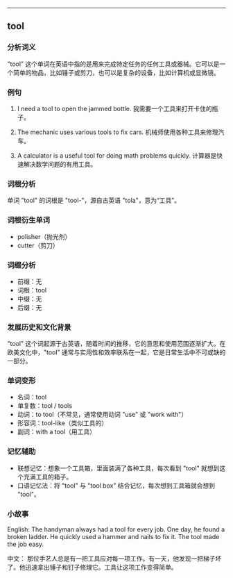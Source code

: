 
---------------
## tool
### 分析词义
"tool" 这个单词在英语中指的是用来完成特定任务的任何工具或器械。它可以是一个简单的物品，比如锤子或剪刀，也可以是复杂的设备，比如计算机或显微镜。

### 例句
1. I need a tool to open the jammed bottle.
   我需要一个工具来打开卡住的瓶子。
   
2. The mechanic uses various tools to fix cars.
   机械师使用各种工具来修理汽车。
   
3. A calculator is a useful tool for doing math problems quickly.
   计算器是快速解决数学问题的有用工具。

### 词根分析
单词 "tool" 的词根是 "tool-"，源自古英语 "tola"，意为“工具”。

### 词根衍生单词
- polisher（抛光剂）
- cutter（剪刀）

### 词缀分析
- 前缀：无
- 词根：tool
- 中缀：无
- 后缀：无

### 发展历史和文化背景
"tool" 这个词起源于古英语，随着时间的推移，它的意思和使用范围逐渐扩大。在欧美文化中，"tool" 通常与实用性和效率联系在一起，它是日常生活中不可或缺的一部分。

### 单词变形
- 名词：tool
- 单复数：tool / tools
- 动词：to tool（不常见，通常使用动词 "use" 或 "work with"）
- 形容词：tool-like（类似工具的）
- 副词：with a tool（用工具）

### 记忆辅助
- 联想记忆：想象一个工具箱，里面装满了各种工具，每次看到 "tool" 就想到这个充满工具的箱子。
- 口语记忆法：将 "tool" 与 "tool box" 结合记忆，每次想到工具箱就会想到 "tool"。

### 小故事
English:
The handyman always had a tool for every job. One day, he found a broken ladder. He quickly used a hammer and nails to fix it. The tool made the job easy.

中文：
那位手艺人总是有一把工具应对每一项工作。有一天，他发现一把梯子坏了。他迅速拿出锤子和钉子修理它。工具让这项工作变得简单。

